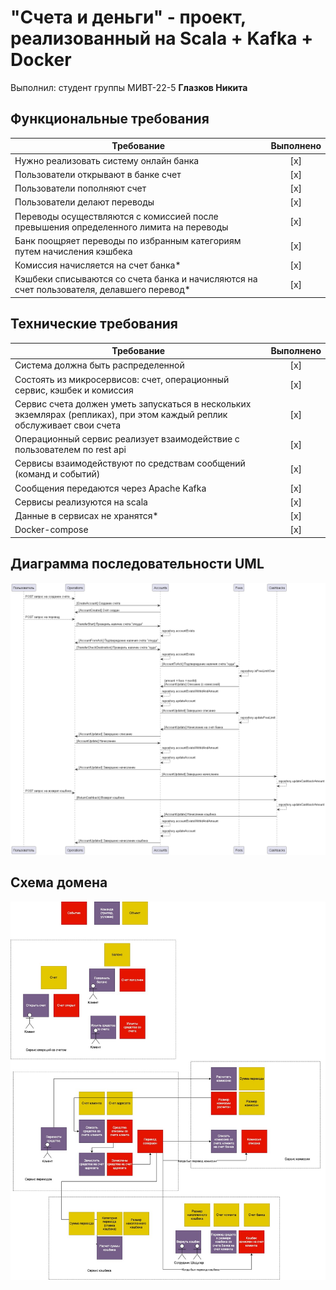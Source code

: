 # "Счета и деньги" - проект, реализованный на Scala + Kafka + Docker

Выполнил:
студент группы МИВТ-22-5
**Глазков Никита**

## Функциональные требования

| Требование                                                                                 | Выполнено |
| ------------------------------------------------------------------------------------------ | :-------: |
| Нужно реализовать систему онлайн банка                                                     |    [x]    |
| Пользователи открывают в банке счет                                                        |    [x]    |
| Пользователи пополняют счет                                                                |    [x]    |
| Пользователи делают переводы                                                               |    [x]    |
| Переводы осуществляются с комиссией после превышения определенного лимита на переводы      |    [x]    |
| Банк поощряет переводы по избранным категориям путем начисления кэшбека                    |    [x]    |
| Комиссия начисляется на счет банка\*                                                       |    [x]    |
| Кэшбеки списываются со счета банка и начисляются на счет пользователя, делавшего перевод\* |    [x]    |

## Технические требования

| Требование                                                                                                              | Выполнено |
| ----------------------------------------------------------------------------------------------------------------------- | :-------: |
| Система должна быть распределенной                                                                                      |    [x]    |
| Состоять из микросервисов: счет, операционный сервис, кэшбек и комиссия                                                 |    [x]    |
| Сервис счета должен уметь запускаться в нескольких экземлярах (репликах), при этом каждый реплик обслуживает свои счета |    [x]    |
| Операционный сервис реализует взаимодействие с пользователем по rest api                                                |    [x]    |
| Сервисы взаимодействуют по средствам сообщений (команд и событий)                                                       |    [x]    |
| Сообщения передаются через Apache Kafka                                                                                 |    [x]    |
| Сервисы реализуются на scala                                                                                            |    [x]    |
| Данные в сервисах не хранятся\*                                                                                         |    [x]    |
| Docker-compose                                                                                                          |    [x]    |

## Диаграмма последовательности UML

![Диаграмма последовательности](./diagrams/flow.png "Диаграмма последовательности")

## Схема домена

![Схема домена](./diagrams/domain.jpg "Схема домена")
